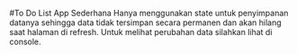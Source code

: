 #To Do List App Sederhana
Hanya menggunakan state untuk penyimpanan datanya sehingga data tidak tersimpan secara permanen dan akan hilang saat halaman di refresh.
Untuk melihat perubahan data silahkan lihat di console.
